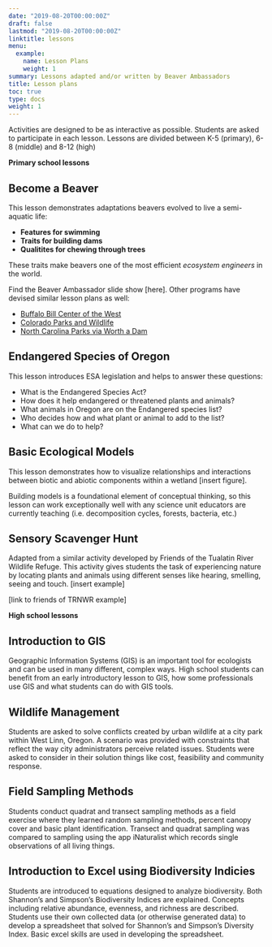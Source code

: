 ```yaml
---
date: "2019-08-20T00:00:00Z"
draft: false
lastmod: "2019-08-20T00:00:00Z"
linktitle: lessons
menu:
  example:
    name: Lesson Plans
    weight: 1
summary: Lessons adapted and/or written by Beaver Ambassadors
title: Lesson plans
toc: true
type: docs
weight: 1
---
```


Activities are designed to be as interactive as possible. Students are asked to participate in each lesson. Lessons are divided between K-5 (primary), 6-8 (middle) and 8-12 (high)


**Primary school lessons**

## Become a Beaver

This lesson demonstrates adaptations beavers evolved to live a semi-aquatic life:

* **Features for swimming**
* **Traits for building dams**
* **Qualitites for chewing through trees**

These traits make beavers one of the most efficient *ecosystem engineers* in the world.

Find the Beaver Ambassador slide show [here]. Other programs have devised similar lesson plans as well:

* [Buffalo Bill Center of the West](https://centerofthewest.org/wp-content/uploads/2014/02/Animal-Adaptations_Dress-A-Beaver-Activity.pdf)
* [Colorado Parks and Wildlife](https://cpw.state.co.us/Documents/Education/TeacherResources/MediaKitsCrates/Durango-Beaver-Adaptations-Lesson-Plan.pdf)
* [North Carolina Parks via Worth a Dam](https://www.martinezbeavers.org/wordpress/wp-content/uploads/2014/10/build-a-beaver-outline.pdf)




## Endangered Species of Oregon

This lesson introduces ESA legislation and helps to answer these questions:

* What is the Endangered Species Act?
* How does it help endangered or threatened plants and animals?
* What animals in Oregon are on the Endangered species list?
* Who decides how and what plant or animal to add to the list?
* What can we do to help?


## Basic Ecological Models

This lesson demonstrates how to visualize relationships and interactions between biotic and abiotic components within a wetland [insert figure].

Building models is a foundational element of conceptual thinking, so this lesson can work exceptionally well with any science unit educators are currently teaching (i.e. decomposition cycles, forests, bacteria, etc.)


## Sensory Scavenger Hunt

Adapted from a similar activity developed by Friends of the Tualatin River Wildlife Refuge. This activity gives students the task of experiencing nature by locating plants and animals using different senses like hearing, smelling, seeing and touch. [insert example]

[link to friends of TRNWR example]



**High school lessons**


## Introduction to GIS

Geographic Information Systems (GIS) is an important tool for ecologists and can be used in many different, complex ways. High school students can benefit from an early introductory lesson to GIS, how some professionals use GIS and what students can do with GIS tools.



## Wildlife Management

Students are asked to solve conflicts created by urban wildlife at a city park within West Linn, Oregon. A scenario was provided with constraints that reflect the way city administrators perceive related issues. Students were asked to consider in their solution things like cost, feasibility and community response.



## Field Sampling Methods

Students conduct quadrat and transect sampling methods as a field exercise where they learned random sampling methods, percent canopy cover and basic plant identification. Transect and quadrat sampling was compared to sampling using the app iNaturalist which records single observations of all living things.



## Introduction to Excel using Biodiversity Indicies

Students are introduced to equations designed to analyze biodiversity. Both Shannon’s and Simpson’s Biodiversity Indices are explained. Concepts including relative abundance, evenness, and richness are described. Students use their own collected data (or otherwise generated data) to develop a spreadsheet that solved for Shannon’s and Simpson’s Diversity Index. Basic excel skills are used in developing the spreadsheet.


